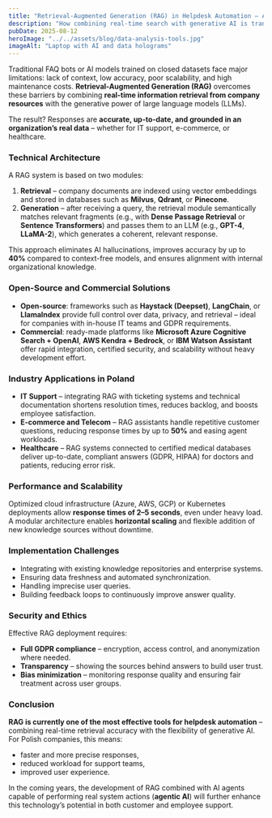 ```yaml
---
title: "Retrieval-Augmented Generation (RAG) in Helpdesk Automation – Analysis and Practical Perspective"
description: "How combining real-time search with generative AI is transforming IT support in Polish enterprises"
pubDate: 2025-08-12
heroImage: "../../assets/blog/data-analysis-tools.jpg"
imageAlt: "Laptop with AI and data holograms"
---
```


<p>Traditional FAQ bots or AI models trained on closed datasets face major limitations: lack of context, low accuracy, poor scalability, and high maintenance costs. <strong>Retrieval-Augmented Generation (RAG)</strong> overcomes these barriers by combining <strong>real-time information retrieval from company resources</strong> with the generative power of large language models (LLMs).</p>

<p>The result? Responses are <strong>accurate, up-to-date, and grounded in an organization’s real data</strong> – whether for IT support, e-commerce, or healthcare.</p>

<h3><strong>Technical Architecture</strong></h3>

<p>A RAG system is based on two modules:</p>

<ol>
<li><strong>Retrieval</strong> – company documents are indexed using vector embeddings and stored in databases such as <strong>Milvus</strong>, <strong>Qdrant</strong>, or <strong>Pinecone</strong>.</li>
<li><strong>Generation</strong> – after receiving a query, the retrieval module semantically matches relevant fragments (e.g., with <strong>Dense Passage Retrieval</strong> or <strong>Sentence Transformers</strong>) and passes them to an LLM (e.g., <strong>GPT-4</strong>, <strong>LLaMA-2</strong>), which generates a coherent, relevant response.</li>
</ol>

<p>This approach eliminates AI hallucinations, improves accuracy by up to <strong>40%</strong> compared to context-free models, and ensures alignment with internal organizational knowledge.</p>

<h3><strong>Open-Source and Commercial Solutions</strong></h3>

<ul>
<li><strong>Open-source</strong>: frameworks such as <strong>Haystack (Deepset)</strong>, <strong>LangChain</strong>, or <strong>LlamaIndex</strong> provide full control over data, privacy, and retrieval – ideal for companies with in-house IT teams and GDPR requirements.</li>
<li><strong>Commercial</strong>: ready-made platforms like <strong>Microsoft Azure Cognitive Search + OpenAI</strong>, <strong>AWS Kendra + Bedrock</strong>, or <strong>IBM Watson Assistant</strong> offer rapid integration, certified security, and scalability without heavy development effort.</li>
</ul>

<h3><strong>Industry Applications in Poland</strong></h3>

<ul>
<li><strong>IT Support</strong> – integrating RAG with ticketing systems and technical documentation shortens resolution times, reduces backlog, and boosts employee satisfaction.</li>
<li><strong>E-commerce and Telecom</strong> – RAG assistants handle repetitive customer questions, reducing response times by up to <strong>50%</strong> and easing agent workloads.</li>
<li><strong>Healthcare</strong> – RAG systems connected to certified medical databases deliver up-to-date, compliant answers (GDPR, HIPAA) for doctors and patients, reducing error risk.</li>
</ul>

<h3><strong>Performance and Scalability</strong></h3>

<p>Optimized cloud infrastructure (Azure, AWS, GCP) or Kubernetes deployments allow <strong>response times of 2–5 seconds</strong>, even under heavy load.<br /> A modular architecture enables <strong>horizontal scaling</strong> and flexible addition of new knowledge sources without downtime.</p>

<h3><strong>Implementation Challenges</strong></h3>

<ul>
<li>Integrating with existing knowledge repositories and enterprise systems.</li>
<li>Ensuring data freshness and automated synchronization.</li>
<li>Handling imprecise user queries.</li>
<li>Building feedback loops to continuously improve answer quality.</li>
</ul>

<h3><strong>Security and Ethics</strong></h3>

<p>Effective RAG deployment requires:</p>

<ul>
<li><strong>Full GDPR compliance</strong> – encryption, access control, and anonymization where needed.</li>
<li><strong>Transparency</strong> – showing the sources behind answers to build user trust.</li>
<li><strong>Bias minimization</strong> – monitoring response quality and ensuring fair treatment across user groups.</li>
</ul>

<h3><strong>Conclusion</strong></h3>

<p><strong>RAG is currently one of the most effective tools for helpdesk automation</strong> – combining real-time retrieval accuracy with the flexibility of generative AI.<br /> For Polish companies, this means:</p>

<ul>
<li>faster and more precise responses,</li>
<li>reduced workload for support teams,</li>
<li>improved user experience.</li>
</ul>

<p>In the coming years, the development of RAG combined with AI agents capable of performing real system actions (<strong>agentic AI</strong>) will further enhance this technology’s potential in both customer and employee support.</p>
